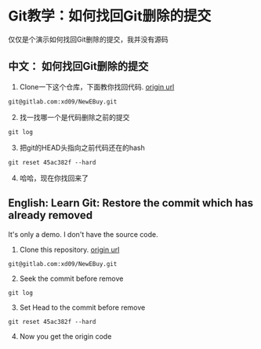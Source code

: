# Git教学：如何找回Git删除的提交

仅仅是个演示如何找回Git删除的提交，我并没有源码

## **中文：** 如何找回Git删除的提交

1. Clone一下这个仓库，下面教你找回代码. [origin url](https://gitlab.com/xd09/NewEBuy)

  ```
  git@gitlab.com:xd09/NewEBuy.git
  ```

2. 找一找哪一个是代码删除之前的提交

  ```
  git log
  ```

3. 把git的HEAD头指向之前代码还在的hash

  ```
  git reset 45ac382f --hard
  ```

4. 哈哈，现在你找回来了

## **English:** Learn Git: Restore the commit which has already removed

It's only a demo. I don't have the source code.

1. Clone this repository. [origin url](https://gitlab.com/xd09/NewEBuy)

  ```
  git@gitlab.com:xd09/NewEBuy.git
  ```

2. Seek the commit before remove

  ```
  git log
  ```

3. Set Head to the commit before remove

  ```
  git reset 45ac382f --hard
  ```

4. Now you get the origin code
